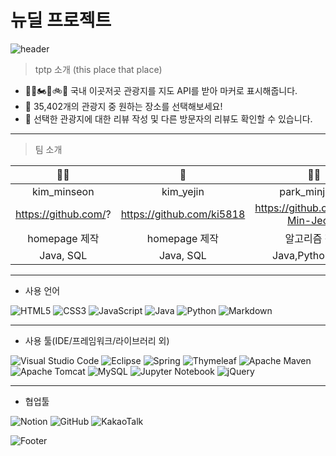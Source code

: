 # 뉴딜 프로젝트

![header](https://capsule-render.vercel.app/api?type=wave&color=f08080&height=150&section=header&text=이곳저곳&fontSize=40&fontColor=000000)   


> tptp 소개 (this place that place)   


+ 🚌🚗🏍️🛵🚲🛴 국내 이곳저곳 관광지를 지도 API를 받아 마커로 표시해줍니다.   
+ 🔎 35,402개의 관광지 중 원하는 장소를 선택해보세요!
+ 🌈 선택한 관광지에 대한 리뷰 작성 및 다른 방문자의 리뷰도 확인할 수 있습니다.


* * *    


> 팀 소개

 |👩‍🦰|👩|👩‍🦱|👩
 |:---:|:---:|:---:|:---:|
 |kim_minseon|kim_yejin|park_minjeong|woo_harim|
 |https://github.com/?|https://github.com/ki5818|https://github.com/Park-Min-Jeong|https://github.com/Hannah-0111
 |homepage 제작|homepage 제작|알고리즘 작성|데이터 시각화|
 |Java, SQL|Java, SQL|Java,Python, SQL|JS, SQL|


* * *    


+ 사용 언어


![HTML5](https://img.shields.io/badge/html5-%23E34F26.svg?style=for-the-badge&logo=html5&logoColor=white)
![CSS3](https://img.shields.io/badge/css3-%231572B6.svg?style=for-the-badge&logo=css3&logoColor=white)
![JavaScript](https://img.shields.io/badge/javascript-%23323330.svg?style=for-the-badge&logo=javascript&logoColor=%23F7DF1E)
![Java](https://img.shields.io/badge/java-%23ED8B00.svg?style=for-the-badge&logo=openjdk&logoColor=white)
![Python](https://img.shields.io/badge/python-3670A0?style=for-the-badge&logo=python&logoColor=ffdd54)
![Markdown](https://img.shields.io/badge/markdown-%23000000.svg?style=for-the-badge&logo=markdown&logoColor=white)   


* * *   


+ 사용 툴(IDE/프레임워크/라이브러리 외)


![Visual Studio Code](https://img.shields.io/badge/Visual%20Studio%20Code-0078d7.svg?style=for-the-badge&logo=visual-studio-code&logoColor=white)
![Eclipse](https://img.shields.io/badge/Eclipse-FE7A16.svg?style=for-the-badge&logo=Eclipse&logoColor=white)
![Spring](https://img.shields.io/badge/spring-%236DB33F.svg?style=for-the-badge&logo=spring&logoColor=white)
![Thymeleaf](https://img.shields.io/badge/Thymeleaf-%23005C0F.svg?style=for-the-badge&logo=Thymeleaf&logoColor=white)
![Apache Maven](https://img.shields.io/badge/Apache%20Maven-C71A36?style=for-the-badge&logo=Apache%20Maven&logoColor=white)
![Apache Tomcat](https://img.shields.io/badge/apache%20tomcat-%23F8DC75.svg?style=for-the-badge&logo=apache-tomcat&logoColor=black)
![MySQL](https://img.shields.io/badge/mysql-%2300f.svg?style=for-the-badge&logo=mysql&logoColor=white)
![Jupyter Notebook](https://img.shields.io/badge/jupyter-%23FA0F00.svg?style=for-the-badge&logo=jupyter&logoColor=white)
![jQuery](https://img.shields.io/badge/jquery-%230769AD.svg?style=for-the-badge&logo=jquery&logoColor=white)   


* * *   


+ 협업툴


![Notion](https://img.shields.io/badge/Notion-%23000000.svg?style=for-the-badge&logo=notion&logoColor=white)
![GitHub](https://img.shields.io/badge/github-%23121011.svg?style=for-the-badge&logo=github&logoColor=white)
![KakaoTalk](https://img.shields.io/badge/kakaotalk-ffcd00.svg?style=for-the-badge&logo=kakaotalk&logoColor=000000)   



![Footer](https://capsule-render.vercel.app/api?type=waving&color=f08080&height=200&section=footer)


